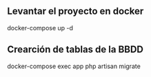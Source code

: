 ## Levantar el proyecto en docker

docker-compose up -d

## Crearción de tablas de la BBDD

docker-compose exec app php artisan migrate
